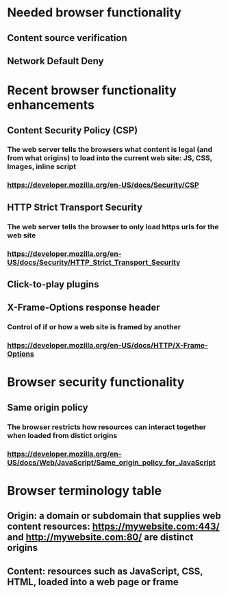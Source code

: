 # Needed browser functionality

## Content source verification
## Network Default Deny


# Recent browser functionality enhancements

## Content Security Policy (CSP)
### The web server tells the browsers what content is legal (and from what origins) to load into the current web site: JS, CSS, Images, inline script
### https://developer.mozilla.org/en-US/docs/Security/CSP


## HTTP Strict Transport Security
### The web server tells the browser to only load https urls for the web site
### https://developer.mozilla.org/en-US/docs/Security/HTTP_Strict_Transport_Security

## Click-to-play plugins


## X-Frame-Options response header		
### Control of if or how a web site is framed by another 
### https://developer.mozilla.org/en-US/docs/HTTP/X-Frame-Options

# Browser security functionality

## Same origin policy
### The browser restricts how resources can interact together when loaded from distict origins
### https://developer.mozilla.org/en-US/docs/Web/JavaScript/Same_origin_policy_for_JavaScript

# Browser terminology table

## Origin: a domain or subdomain that supplies web content resources: https://mywebsite.com:443/ and http://mywebsite.com:80/ are distinct origins

## Content: resources such as JavaScript, CSS, HTML, loaded into a web page or frame

